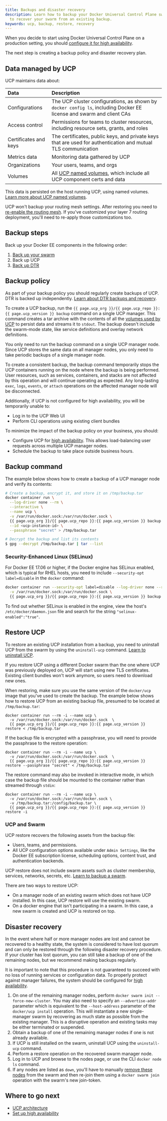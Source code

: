 ```yaml
---
title: Backups and disaster recovery
description: Learn how to backup your Docker Universal Control Plane swarm, and
  to recover your swarm from an existing backup.
keywords: ucp, backup, restore, recovery
---
```


When you decide to start using Docker Universal Control Plane on a production
setting, you should
[configure it for high availability](configure/join-nodes/index.md).

The next step is creating a backup policy and disaster recovery plan.

## Data managed by UCP

UCP maintains data about:

| Data                  | Description                                                                                                          |
|:----------------------|:---------------------------------------------------------------------------------------------------------------------|
| Configurations        | The UCP cluster configurations, as shown by `docker config ls`, including Docker EE license and swarm and client CAs |
| Access control        | Permissions for teams to cluster resources, including resource sets, grants, and roles                               |
| Certificates and keys | The certificates, public keys, and private keys that are used for authentication and mutual TLS communication        |
| Metrics data          | Monitoring data gathered by UCP                                                                                      |
| Organizations         | Your users, teams, and orgs                                                                                          |
| Volumes               | All [UCP named volumes](../architecture/#volumes-used-by-ucp), which include all UCP component certs and data        |

This data is persisted on the host running UCP, using named volumes.
[Learn more about UCP named volumes](../ucp-architecture.md).

UCP won't backup your routing mesh settings. After restoring you need to
[re-enable the routing mesh](../interlock/deploy/index.md). If you've customized
your layer 7 routing deployment, you'll need to re-apply those customizations too.

## Backup steps

Back up your Docker EE components in the following order:

1. [Back up your swarm](/engine/swarm/admin_guide/#back-up-the-swarm)
2. Back up UCP
3. [Back up DTR](../../dtr/2.5/admin/disaster-recovery/index.md)

## Backup policy

As part of your backup policy you should regularly create backups of UCP.
DTR is backed up independently.
[Learn about DTR backups and recovery](../../dtr/2.5/admin/disaster-recovery/index.md).

To create a UCP backup, run the `{{ page.ucp_org }}/{{ page.ucp_repo }}:{{ page.ucp_version }} backup` command
on a single UCP manager. This command creates a tar archive with the
contents of all the [volumes used by UCP](../ucp-architecture.md) to persist data
and streams it to `stdout`. The backup doesn't include the swarm-mode state,
like service definitions and overlay network definitions.

You only need to run the backup command on a single UCP manager node. Since UCP
stores the same data on all manager nodes, you only need to take periodic
backups of a single manager node.

To create a consistent backup, the backup command temporarily stops the UCP
containers running on the node where the backup is being performed. User
resources, such as services, containers, and stacks are not affected by this
operation and will continue operating as expected. Any long-lasting `exec`,
`logs`, `events`, or `attach` operations on the affected manager node will
be disconnected.

Additionally, if UCP is not configured for high availability, you will be
temporarily unable to:

* Log in to the UCP Web UI
* Perform CLI operations using existing client bundles

To minimize the impact of the backup policy on your business, you should:

* Configure UCP for [high availability](configure/join-nodes/index.md).
  This allows load-balancing user requests across multiple UCP manager nodes.
* Schedule the backup to take place outside business hours.

## Backup command

The example below shows how to create a backup of a UCP manager node and
verify its contents:

```bash
# Create a backup, encrypt it, and store it on /tmp/backup.tar
docker container run \
  --log-driver none --rm \
  --interactive \
  --name ucp \
  -v /var/run/docker.sock:/var/run/docker.sock \
  {{ page.ucp_org }}/{{ page.ucp_repo }}:{{ page.ucp_version }} backup \
  --id <ucp-instance-id> \
  --passphrase "secret" > /tmp/backup.tar

# Decrypt the backup and list its contents
$ gpg --decrypt /tmp/backup.tar | tar --list
```

### Security-Enhanced Linux (SELinux)

For Docker EE 17.06 or higher, if the Docker engine has SELinux enabled,
which is typical for RHEL hosts, you need to include `--security-opt label=disable`
in the `docker` command:

```bash
docker container run --security-opt label=disable --log-driver none --rm -i --name ucp \
  -v /var/run/docker.sock:/var/run/docker.sock \
  {{ page.ucp_org }}/{{ page.ucp_repo }}:{{ page.ucp_version }} backup --interactive > /tmp/backup.tar
```

To find out whether SELinux is enabled in the engine, view the host's
`/etc/docker/daemon.json` file and search for the string
`"selinux-enabled":"true"`.

## Restore UCP

To restore an existing UCP installation from a backup, you need to
uninstall UCP from the swarm by using the `uninstall-ucp` command.
[Learn to uninstall UCP](install/uninstall.md).

If you restore UCP using a different Docker swarm than the one where UCP was
previously deployed on, UCP will start using new TLS certificates. Existing
client bundles won't work anymore, so users need to download new ones.

When restoring, make sure you use the same version of the `docker/ucp` image
that you've used to create the backup. The example below shows how to restore
UCP from an existing backup file, presumed to be located at
`/tmp/backup.tar`:

```none
docker container run --rm -i --name ucp \
  -v /var/run/docker.sock:/var/run/docker.sock  \
  {{ page.ucp_org }}/{{ page.ucp_repo }}:{{ page.ucp_version }} restore < /tmp/backup.tar
```

If the backup file is encrypted with a passphrase, you will need to provide the
passphrase to the restore operation:

```none
docker container run --rm -i --name ucp \
  -v /var/run/docker.sock:/var/run/docker.sock  \
  {{ page.ucp_org }}/{{ page.ucp_repo }}:{{ page.ucp_version }} restore --passphrase "secret" < /tmp/backup.tar
```

The restore command may also be invoked in interactive mode, in which case the
backup file should be mounted to the container rather than streamed through
`stdin`:

```none
docker container run --rm -i --name ucp \
  -v /var/run/docker.sock:/var/run/docker.sock \
  -v /tmp/backup.tar:/config/backup.tar \
  {{ page.ucp_org }}/{{ page.ucp_repo }}:{{ page.ucp_version }} restore -i
```

### UCP and Swarm

UCP restore recovers the following assets from the backup file:

* Users, teams, and permissions.
* All UCP configuration options available under `Admin Settings`, like the
  Docker EE subscription license, scheduling options, content trust, and
  authentication backends.

UCP restore does not include swarm assets such as cluster membership, services, networks,
secrets, etc.  [Learn to backup a swarm](/engine/swarm/admin_guide/#back-up-the-swarm).

There are two ways to restore UCP:

* On a manager node of an existing swarm which does not have UCP installed.
  In this case, UCP restore will use the existing swarm.
* On a docker engine that isn't participating in a swarm. In this case, a new
  swarm is created and UCP is restored on top.

## Disaster recovery

In the event where half or more manager nodes are lost and cannot be recovered
to a healthy state, the system is considered to have lost quorum and can only be
restored through the following disaster recovery procedure. If your cluster has
lost quorum, you can still take a backup of one of the remaining nodes, but we
recommend making backups regularly.

It is important to note that this procedure is not guaranteed to succeed with
no loss of running services or configuration data. To properly protect against
manager failures, the system should be configured for
[high availability](configure/join-nodes/index.md).

1. On one of the remaining manager nodes, perform `docker swarm init
   --force-new-cluster`. You may also need to specify an
   `--advertise-addr` parameter which is equivalent to the `--host-address`
   parameter of the `docker/ucp install` operation. This will instantiate a new
   single-manager swarm by recovering as much state as possible from the
   existing manager. This is a disruptive operation and existing tasks may be
   either terminated or suspended.
2. Obtain a backup of one of the remaining manager nodes if one is not already
   available.
3. If UCP is still installed on the swarm, uninstall UCP using the
   `uninstall-ucp` command.
4. Perform a restore operation on the recovered swarm manager node.
5. Log in to UCP and browse to the nodes page, or use the CLI `docker node ls`
   command.
6. If any nodes are listed as `down`, you'll have to manually [remove these
   nodes](configure/scale-your-cluster.md) from the swarm and then re-join
   them using a `docker swarm join` operation with the swarm's new join-token.

## Where to go next

- [UCP architecture](../ucp-architecture.md)
- [Set up high availability](configure/join-nodes/index.md)

